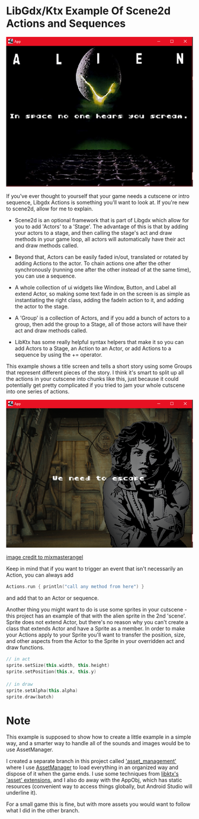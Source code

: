 # LibGdx/Ktx Example Of Scene2d Actions and Sequences

![cutscene01](.github/cutscene01.png?raw=true)

If you've ever thought to yourself that your game needs a cutscene or intro sequence, Libgdx Actions is something you'll want to look at. If you're new to scene2d, allow for me to explain.

- Scene2d is an optional framework that is part of Libgdx which allow for you to add 'Actors' to a 'Stage'. The advantage of this is that by adding your actors to a stage, and then calling the stage's act and draw methods in your game loop, all actors will automatically have their act and draw methods called.

- Beyond that, Actors can be easily faded in/out, translated or rotated by adding Actions to the actor. To chain actions one after the other synchronously (running one after the other instead of at the same time), you can use a sequence.

- A whole collection of ui widgets like Window, Button, and Label all extend Actor, so making some text fade in on the screen is as simple as instantiating the right class, adding the fadeIn action to it, and adding the actor to the stage.

- A 'Group' is a collection of Actors, and if you add a bunch of actors to a group, then add the group to a Stage, all of those actors will have their act and draw methods called.

- LibKtx has some really helpful syntax helpers that make it so you can add Actors to a Stage, an Action to an Actor, or add Actions to a sequence by using the += operator.

This example shows a title screen and tells a short story using some Groups that represent different pieces of the story. I think it's smart to split up all the actions in your cutscene into chunks like this, just because it could potentially get pretty complicated if you tried to jam your whole cutscene into one series of actions.

![cutscene02](.github/cutscene02.png?raw=true)  

[image credit to mixmasterangel](https://www.deviantart.com/mixmasterangel/art/Ellen-Ripley-436035869)

Keep in mind that if you want to trigger an event that isn't necessarily an Action, you can always add 

```kotlin
Actions.run { println("call any method from here") } 
```

and add that to an Actor or sequence.

Another thing you might want to do is use some sprites in your cutscene - this project has an example of that with the alien sprite in the 2nd 'scene'. Sprite does not extend Actor, but there's no reason why you can't create a class that extends Actor and have a Sprite as a member. In order to make your Actions apply to your Sprite you'll want to transfer the position, size, and other aspects from the Actor to the Sprite in your overridden act and draw functions.

```kotlin
// in act
sprite.setSize(this.width, this.height)
sprite.setPosition(this.x, this.y)

// in draw
sprite.setAlpha(this.alpha)
sprite.draw(batch)
```

# Note

This example is supposed to show how to create a little example in a simple way, and a smarter way to handle all of the sounds and images 
would be to use AssetManager.

I created a separate branch in this project called ['asset_management'](https://github.com/jojomickymack/alien-cutscene/tree/asset_management) where I use [AssetManager](https://github.com/libgdx/libgdx/wiki/Managing-your-assets) to load everything in an organized way and dispose of it when the game ends. I use some techniques from [libktx's 'asset' extensions](https://github.com/libktx/ktx/tree/master/assets), and I also do away with the AppObj, which has static resources (convenient way to access things globally, but Android Studio will underline it). 

For a small game this is fine, but with more assets you would want to follow what I did in the other branch.
